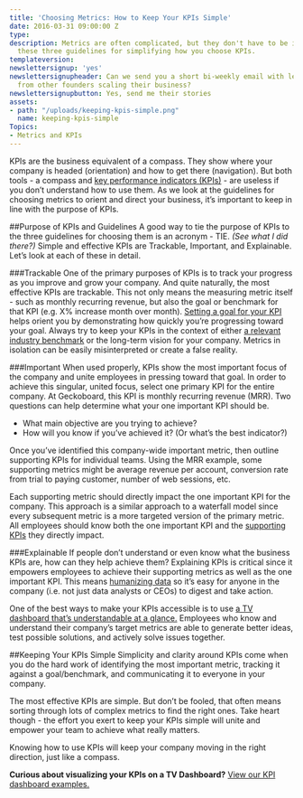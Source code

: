 ```yaml
---
title: 'Choosing Metrics: How to Keep Your KPIs Simple'
date: 2016-03-31 09:00:00 Z
type: 
description: Metrics are often complicated, but they don't have to be if you follow
  these three guidelines for simplifying how you choose KPIs.
templateversion: 
newslettersignup: 'yes'
newslettersignupheader: Can we send you a short bi-weekly email with lessons learned
  from other founders scaling their business?
newslettersignupbutton: Yes, send me their stories
assets:
- path: "/uploads/keeping-kpis-simple.png"
  name: keeping-kpis-simple
Topics:
- Metrics and KPIs
---
```


KPIs are the business equivalent of a compass. They show where your company is headed (orientation) and how to get there (navigation). But both tools - a compass and [key performance indicators (KPIs)](https://www.geckoboard.com/learn/what-is-a-key-performance-indicator-kpi/) - are useless if you don’t understand how to use them. As we look at the guidelines for choosing metrics to orient and direct your business, it’s important to keep in line with the purpose of KPIs.

##Purpose of KPIs and Guidelines
A good way to tie the purpose of KPIs to the three guidelines for choosing them is an acronym - TIE. *(See what I did there?)* Simple and effective KPIs are Trackable, Important, and Explainable. Let’s look at each of these in detail.

###Trackable
One of the primary purposes of KPIs is to track your progress as you improve and grow your company. And quite naturally, the most effective KPIs are trackable. This not only means the measuring metric itself - such as monthly recurring revenue, but also the goal or benchmark for that KPI (e.g. X% increase month over month). [Setting a goal for your KPI](https://www.geckoboard.com/blog/benchmarks-how-to-set-challenging-but-realistic-business-goals/) helps orient you by demonstrating how quickly you’re progressing toward your goal. Always try to keep your KPIs in the context of either [a relevant industry benchmark](https://www.geckoboard.com/blog/benchmarks-how-to-set-challenging-but-realistic-business-goals/) or the long-term vision for your company. Metrics in isolation can be easily misinterpreted or create a false reality.

###Important
When used properly, KPIs show the most important focus of the company and unite employees in pressing toward that goal. In order to achieve this singular, united focus, select one primary KPI for the entire company. At Geckoboard, this KPI is monthly recurring revenue (MRR). Two questions can help determine what your one important KPI should be.

- What main objective are you trying to achieve?
- How will you know if you’ve achieved it? (Or what’s the best indicator?)

Once you’ve identified this company-wide important metric, then outline supporting KPIs for individual teams. Using the MRR example, some supporting metrics might be average revenue per account, conversion rate from trial to paying customer, number of web sessions, etc. 

Each supporting metric should directly impact the one important KPI for the company. This approach is a similar approach to a waterfall model since every subsequent metric is a more targeted version of the primary metric. All employees should know both the one important KPI and the [supporting KPIs](https://www.geckoboard.com/blog/sales-kpis-how-to-define-the-right-metrics-for-your-b2b-sales-team/) they directly impact.

###Explainable
If people don’t understand or even know what the business KPIs are, how can they help achieve them? Explaining KPIs is critical since it empowers employees to achieve their supporting metrics as well as the one important KPI. This means [humanizing data](https://www.geckoboard.com/blog/humanising-the-way-we-communicate-data/) so it’s easy for anyone in the company (i.e. not just data analysts or CEOs) to digest and take action. 

One of the best ways to make your KPIs accessible is to use [a TV dashboard that’s understandable at a glance.](https://www.geckoboard.com/blog/4-essential-steps-to-designing-a-dashboard-that-inspires-action/) Employees who know and understand their company’s target metrics are able to generate better ideas, test possible solutions, and actively solve issues together.

##Keeping Your KPIs Simple
Simplicity and clarity around KPIs come when you do the hard work of identifying the most important metric, tracking it against a goal/benchmark, and communicating it to everyone in your company. 

The most effective KPIs are simple. But don’t be fooled, that often means sorting through lots of complex metrics to find the right ones. Take heart though - the effort you exert to keep your KPIs simple will unite and empower your team to achieve what really matters. 

Knowing how to use KPIs will keep your company moving in the right direction, just like a compass.

**Curious about visualizing your KPIs on a TV Dashboard?**
 <a href="https://www.geckoboard.com/learn/dashboard-examples/" target="_blank">View our KPI dashboard examples.</a>
